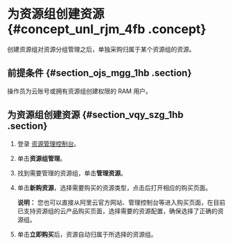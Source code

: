 # 为资源组创建资源 {#concept_unl_rjm_4fb .concept}

创建资源组对资源分组管理之后，单独采购归属于某个资源组的资源。

## 前提条件 {#section_ojs_mgg_1hb .section}

操作员为云账号或拥有资源组创建权限的 RAM 用户。

## 为资源组创建资源 {#section_vqy_szg_1hb .section}

1.  登录 [资源管理控制台](https://resourcemanager.console.aliyun.com/)。
2.  单击**资源组管理**。
3.  找到需要管理的资源组，单击**管理资源**。
4.  单击**新购资源**，选择需要购买的资源类型，点击后打开相应的购买页面。

    **说明：** 您也可以直接从阿里云官方网站、管理控制台等进入购买页面，在目前已支持资源组的云产品购买页面，选择需要的资源配置，确保选择了正确的资源组。

5.  单击**立即购买**后，资源自动归属于所选择的资源组。


